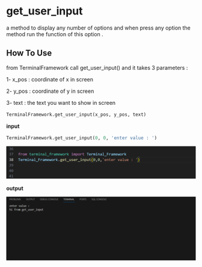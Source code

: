# get_user_input
a method to display any number of options and when press any option the method run the function of this option .


## How To Use  
from TerminalFramework call get_user_input() and it takes 3 parameters :

 1- x_pos : coordinate of x in screen

 2- y_pos : coordinate of y in screen

 3- text : the text you want to show in screen

```python
TerminalFramework.get_user_input(x_pos, y_pos, text)
```
**input**
```python
TerminalFramework.get_user_input(0, 0, 'enter value : ')
```
![Example](static/get_user_input.png)


**output**

![Example](static/get_user_input_example.png)

